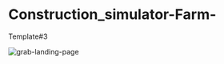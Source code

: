 # Construction_simulator-Farm-
Template#3

![grab-landing-page](https://github.com/Alex21Sav/Construction_simulator-Farm-/blob/main/ScreenGif.gif)
